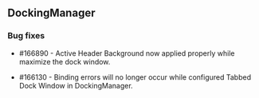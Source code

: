 ## DockingManager

### Bug fixes

* \#166890 - Active Header Background now applied properly while maximize the dock window. 

* \#166130 - Binding errors will no longer occur while configured Tabbed Dock Window in DockingManager.